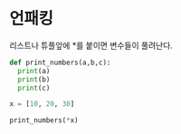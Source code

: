 # 언패킹
리스트나 튜플앞에 *를 붙이면 변수들이 풀려난다.
```py
def print_numbers(a,b,c):
  print(a)  
  print(b)
  print(c)

x = [10, 20, 30]

print_numbers(*x)
```

